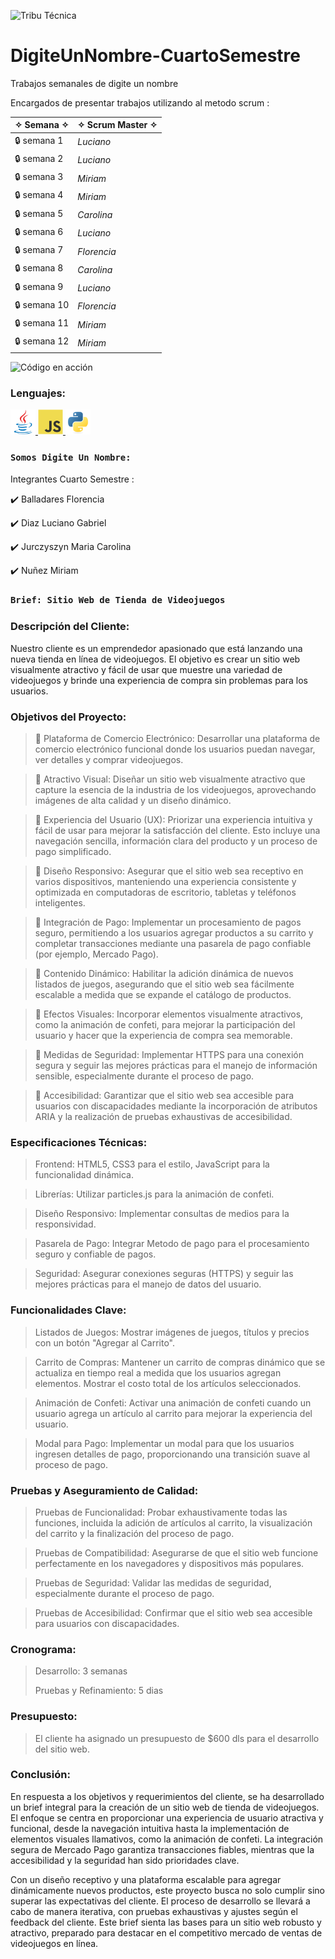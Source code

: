 
![Tribu Técnica](https://github.com/CodeSystem2022/DigiteUnNombre-TercerSemestre/assets/112590235/16335371-7ef6-475e-8733-2303b90f10df)






# DigiteUnNombre-CuartoSemestre

Trabajos semanales de digite un nombre

Encargados de presentar trabajos utilizando al metodo scrum :



| ✧ Semana ✧ | ✧ Scrum Master ✧ |
| ---- | ---- |
| :lock:  semana 1 | *Luciano* |
| :lock:  semana 2 | *Luciano* |
| :lock:  semana 3 | *Miriam* |
| :lock:  semana 4 | *Miriam* |
| :lock:  semana 5 | *Carolina* |
| :lock:  semana 6 | *Luciano* |
| :lock:  semana 7 | *Florencia* |
| :lock:  semana 8 | *Carolina* |
| :lock:  semana 9 | *Luciano* |
| :lock:  semana 10 | *Florencia* |
| :lock:  semana 11 | *Miriam* |
| :lock:  semana 12 | *Miriam* |


![Código en acción](https://media.giphy.com/media/VTtANKl0beDFQRLDTh/giphy.gif)

<h3 align="left">Lenguajes:</h3>
<p align="left"> <a href="https://www.java.com" target="_blank" rel="noreferrer"> <img src="https://raw.githubusercontent.com/devicons/devicon/master/icons/java/java-original.svg" alt="java" width="40" height="40"/> </a> <a href="https://developer.mozilla.org/en-US/docs/Web/JavaScript" target="_blank" rel="noreferrer"> <img src="https://raw.githubusercontent.com/devicons/devicon/master/icons/javascript/javascript-original.svg" alt="javascript" width="40" height="40"/> </a> <a href="https://www.python.org" target="_blank" rel="noreferrer"> <img src="https://raw.githubusercontent.com/devicons/devicon/master/icons/python/python-original.svg" alt="python" width="40" height="40"/> </a> </p>

### `Somos Digite Un Nombre:`

Integrantes Cuarto Semestre : 

:heavy_check_mark: Balladares Florencia

:heavy_check_mark: Diaz Luciano Gabriel

:heavy_check_mark: Jurczyszyn Maria Carolina

:heavy_check_mark: Nuñez Miriam


### `Brief: Sitio Web de Tienda de Videojuegos`

### **Descripción del Cliente:**
Nuestro cliente es un emprendedor apasionado que está lanzando una nueva tienda en línea de videojuegos. El objetivo es crear un sitio web visualmente atractivo y fácil de usar que muestre una variedad de videojuegos y brinde una experiencia de compra sin problemas para los usuarios.

### **Objetivos del Proyecto:**

> 👾 Plataforma de Comercio Electrónico: Desarrollar una plataforma de comercio electrónico funcional donde los usuarios puedan navegar, ver detalles y comprar videojuegos.

> 👾 Atractivo Visual: Diseñar un sitio web visualmente atractivo que capture la esencia de la industria de los videojuegos, aprovechando imágenes de alta calidad y un diseño dinámico.

> 👾 Experiencia del Usuario (UX): Priorizar una experiencia intuitiva y fácil de usar para mejorar la satisfacción del cliente. Esto incluye una navegación sencilla, información clara del producto y un proceso de pago simplificado.

> 👾 Diseño Responsivo: Asegurar que el sitio web sea receptivo en varios dispositivos, manteniendo una experiencia consistente y optimizada en computadoras de escritorio, tabletas y teléfonos inteligentes.

> 👾 Integración de Pago: Implementar un procesamiento de pagos seguro, permitiendo a los usuarios agregar productos a su carrito y completar transacciones mediante una pasarela de pago confiable (por ejemplo, Mercado Pago).

> 👾 Contenido Dinámico: Habilitar la adición dinámica de nuevos listados de juegos, asegurando que el sitio web sea fácilmente escalable a medida que se expande el catálogo de productos.

> 👾 Efectos Visuales: Incorporar elementos visualmente atractivos, como la animación de confeti, para mejorar la participación del usuario y hacer que la experiencia de compra sea memorable.

> 👾 Medidas de Seguridad: Implementar HTTPS para una conexión segura y seguir las mejores prácticas para el manejo de información sensible, especialmente durante el proceso de pago.

> 👾 Accesibilidad: Garantizar que el sitio web sea accesible para usuarios con discapacidades mediante la incorporación de atributos ARIA y la realización de pruebas exhaustivas de accesibilidad.

### **Especificaciones Técnicas:**

> Frontend: HTML5, CSS3 para el estilo, JavaScript para la funcionalidad dinámica.

> Librerías: Utilizar particles.js para la animación de confeti.

> Diseño Responsivo: Implementar consultas de medios para la responsividad.

> Pasarela de Pago: Integrar Metodo de pago para el procesamiento seguro y confiable de pagos.

> Seguridad: Asegurar conexiones seguras (HTTPS) y seguir las mejores prácticas para el manejo de datos del usuario.

### **Funcionalidades Clave:**

> Listados de Juegos: Mostrar imágenes de juegos, títulos y precios con un botón "Agregar al Carrito".

> Carrito de Compras: Mantener un carrito de compras dinámico que se actualiza en tiempo real a medida que los usuarios agregan elementos. Mostrar el costo total de los artículos seleccionados.

> Animación de Confeti: Activar una animación de confeti cuando un usuario agrega un artículo al carrito para mejorar la experiencia del usuario.

> Modal para Pago: Implementar un modal para que los usuarios ingresen detalles de pago, proporcionando una transición suave al proceso de pago.

### **Pruebas y Aseguramiento de Calidad:**

> Pruebas de Funcionalidad: Probar exhaustivamente todas las funciones, incluida la adición de artículos al carrito, la visualización del carrito y la finalización del proceso de pago.

> Pruebas de Compatibilidad: Asegurarse de que el sitio web funcione perfectamente en los navegadores y dispositivos más populares.

> Pruebas de Seguridad: Validar las medidas de seguridad, especialmente durante el proceso de pago.

> Pruebas de Accesibilidad: Confirmar que el sitio web sea accesible para usuarios con discapacidades.

### **Cronograma:**

> Desarrollo: 3 semanas
> 
> Pruebas y Refinamiento: 5 dias

### **Presupuesto:**
> El cliente ha asignado un presupuesto de $600 dls para el desarrollo del sitio web.

### **Conclusión:**

En respuesta a los objetivos y requerimientos del cliente, se ha desarrollado un brief integral para la creación de un sitio web de tienda de videojuegos. El enfoque se centra en proporcionar una experiencia de usuario atractiva y funcional, desde la navegación intuitiva hasta la implementación de elementos visuales llamativos, como la animación de confeti. La integración segura de Mercado Pago garantiza transacciones fiables, mientras que la accesibilidad y la seguridad han sido prioridades clave.

Con un diseño receptivo y una plataforma escalable para agregar dinámicamente nuevos productos, este proyecto busca no solo cumplir sino superar las expectativas del cliente. El proceso de desarrollo se llevará a cabo de manera iterativa, con pruebas exhaustivas y ajustes según el feedback del cliente. Este brief sienta las bases para un sitio web robusto y atractivo, preparado para destacar en el competitivo mercado de ventas de videojuegos en línea.
